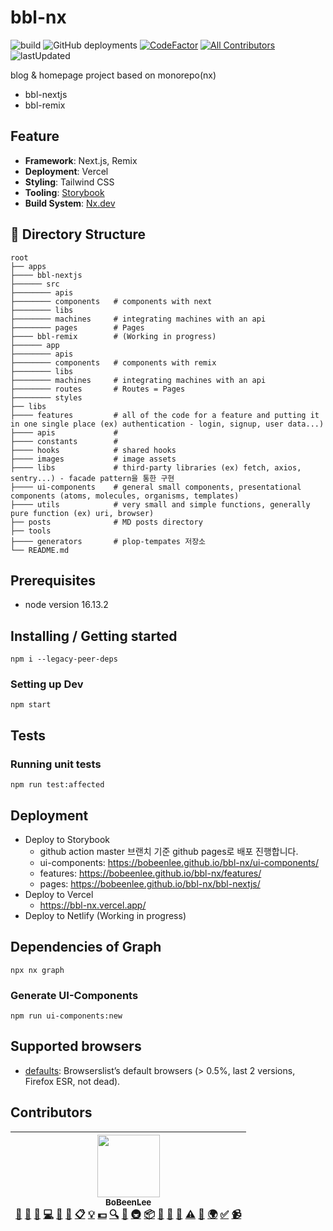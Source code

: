 # bbl-nx

![build](https://github.com/BoBeenLee/bbl-nx/actions/workflows/ci-cd.yml/badge.svg)
![GitHub deployments](https://img.shields.io/github/deployments/BoBeenLee/bbl-nx/production?label=vercel&logo=vercel&logoColor=white)
[![CodeFactor](https://www.codefactor.io/repository/github/bobeenlee/bbl-nx/badge)](https://www.codefactor.io/repository/github/bobeenlee/bbl-nx)
[![All Contributors](https://img.shields.io/badge/all_contributors-1-orange.svg?style=flat-square)](#contributors)
![lastUpdated](https://img.shields.io/github/last-commit/BoBeenLee/bbl-nx/master)

blog & homepage project based on monorepo(nx)

- bbl-nextjs
- bbl-remix

## Feature

- **Framework**: Next.js, Remix
- **Deployment**: Vercel
- **Styling**: Tailwind CSS
- **Tooling**: [Storybook](https://github.com/storybooks/storybook)
- **Build System**: [Nx.dev](https://nx.dev/)

## 📂 Directory Structure

    root
    ├── apps
    ├──── bbl-nextjs
    ├────── src
    ├──────── apis
    ├──────── components   # components with next
    ├──────── libs
    ├──────── machines     # integrating machines with an api
    ├──────── pages        # Pages
    ├──── bbl-remix        # (Working in progress)
    ├────── app
    ├──────── apis
    ├──────── components   # components with remix
    ├──────── libs
    ├──────── machines     # integrating machines with an api
    ├──────── routes       # Routes = Pages
    ├──────── styles
    ├── libs
    ├──── features         # all of the code for a feature and putting it in one single place (ex) authentication - login, signup, user data...)
    ├──── apis             #
    ├──── constants        #
    ├──── hooks            # shared hooks
    ├──── images           # image assets
    ├──── libs             # third-party libraries (ex) fetch, axios, sentry...) - facade pattern을 통한 구현
    ├──── ui-components    # general small components, presentational components (atoms, molecules, organisms, templates)
    ├──── utils            # very small and simple functions, generally pure function (ex) uri, browser)
    ├── posts              # MD posts directory
    ├── tools
    ├──── generators       # plop-tempates 저장소
    └── README.md

## Prerequisites

- node version 16.13.2

## Installing / Getting started

```shell
npm i --legacy-peer-deps
```

### Setting up Dev

```shell
npm start
```

## Tests

### Running unit tests

```shell
npm run test:affected
```

## Deployment

- Deploy to Storybook
  - github action master 브랜치 기준 github pages로 배포 진행합니다.
  - ui-components: https://bobeenlee.github.io/bbl-nx/ui-components/
  - features: https://bobeenlee.github.io/bbl-nx/features/
  - pages: https://bobeenlee.github.io/bbl-nx/bbl-nextjs/
- Deploy to Vercel
  - https://bbl-nx.vercel.app/
- Deploy to Netlify (Working in progress)

## Dependencies of Graph

```
npx nx graph
```

### Generate UI-Components

```
npm run ui-components:new
```

## Supported browsers

- [defaults](https://github.com/browserslist/browserslist#full-list): Browserslist’s default browsers (> 0.5%, last 2 versions, Firefox ESR, not dead).

## Contributors

<!-- ALL-CONTRIBUTORS-LIST:START - Do not remove or modify this section -->
<!-- prettier-ignore -->
| [<img src="https://avatars0.githubusercontent.com/u/1489321?v=4" width="100px;"/><br /><sub><b>BoBeenLee</b></sub>](https://bbl.netlify.com/)<br />[💬](#question-BoBinLee "Answering Questions") [📝](#blog-BoBinLee "Blogposts") [🐛](https://github.com/BoBinLee/asking-price/issues?q=author%3ABoBinLee "Bug reports") [💻](https://github.com/BoBinLee/asking-price/commits?author=BoBinLee "Code") [🎨](#design-BoBinLee "Design") [📖](https://github.com/BoBinLee/asking-price/commits?author=BoBinLee "Documentation") [📋](#eventOrganizing-BoBinLee "Event Organizing") [💡](#example-BoBinLee "Examples") [💵](#financial-BoBinLee "Financial") [🔍](#fundingFinding-BoBinLee "Funding Finding") [🤔](#ideas-BoBinLee "Ideas, Planning, & Feedback") [🚇](#infra-BoBinLee "Infrastructure (Hosting, Build-Tools, etc)") [📦](#platform-BoBinLee "Packaging/porting to new platform") [🔌](#plugin-BoBinLee "Plugin/utility libraries") [👀](#review-BoBinLee "Reviewed Pull Requests") [📢](#talk-BoBinLee "Talks") [⚠️](https://github.com/BoBinLee/asking-price/commits?author=BoBinLee "Tests") [🔧](#tool-BoBinLee "Tools") [🌍](#translation-BoBinLee "Translation") [✅](#tutorial-BoBinLee "Tutorials") [📹](#video-BoBinLee "Videos") |
| :---: |

<!-- ALL-CONTRIBUTORS-LIST:END -->

